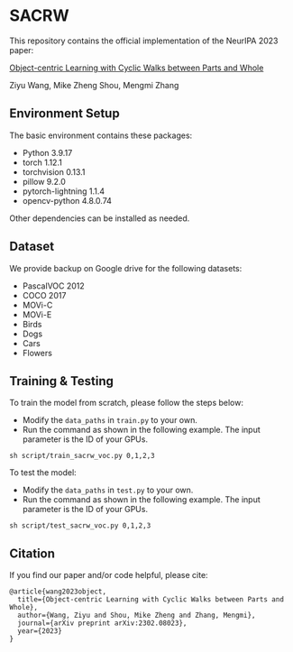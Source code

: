 # SACRW

This repository contains the official implementation of the NeurIPA 2023 paper: 

[Object-centric Learning with Cyclic Walks between Parts and Whole](https://arxiv.org/pdf/2302.08023.pdf)

Ziyu Wang, Mike Zheng Shou, Mengmi Zhang

## Environment Setup
The basic environment contains these packages:
- Python 3.9.17
- torch 1.12.1
- torchvision 0.13.1
- pillow 9.2.0
- pytorch-lightning 1.1.4
- opencv-python 4.8.0.74

Other dependencies can be installed as needed.

## Dataset

We provide backup on Google drive for the following datasets:

- PascalVOC 2012
- COCO 2017
- MOVi-C
- MOVi-E
- Birds
- Dogs
- Cars
- Flowers

## Training & Testing
To train the model from scratch, please follow the steps below:
- Modify the ``data_paths`` in ``train.py`` to your own.
- Run the command as shown in the following example. The input parameter is the ID of your GPUs.
```
sh script/train_sacrw_voc.py 0,1,2,3
```

To test the model:
- Modify the ``data_paths`` in ``test.py`` to your own.
- Run the command as shown in the following example. The input parameter is the ID of your GPUs.
```
sh script/test_sacrw_voc.py 0,1,2,3
```

## Citation
If you find our paper and/or code helpful, please cite:
```
@article{wang2023object,
  title={Object-centric Learning with Cyclic Walks between Parts and Whole},
  author={Wang, Ziyu and Shou, Mike Zheng and Zhang, Mengmi},
  journal={arXiv preprint arXiv:2302.08023},
  year={2023}
}
```